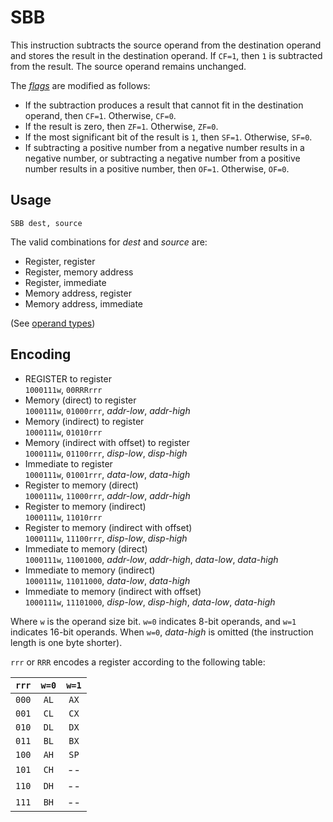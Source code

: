# SBB

This instruction subtracts the source operand from the destination operand and stores the result in the destination operand. If `CF=1`, then `1` is subtracted from the result. The source operand remains unchanged.

The [_flags_](../cpu#flags) are modified as follows:

- If the subtraction produces a result that cannot fit in the destination operand, then `CF=1`. Otherwise, `CF=0`.
- If the result is zero, then `ZF=1`. Otherwise, `ZF=0`.
- If the most significant bit of the result is `1`, then `SF=1`. Otherwise, `SF=0`.
- If subtracting a positive number from a negative number results in a negative number, or subtracting a negative number from a positive number results in a positive number, then `OF=1`. Otherwise, `OF=0`.

## Usage

```vonsim
SBB dest, source
```

The valid combinations for _dest_ and _source_ are:

- Register, register
- Register, memory address
- Register, immediate
- Memory address, register
- Memory address, immediate

(See [operand types](../assembly#operands))

## Encoding

- REGISTER to register  
  `1000111w`, `00RRRrrr`
- Memory (direct) to register  
  `1000111w`, `01000rrr`, _addr-low_, _addr-high_
- Memory (indirect) to register  
  `1000111w`, `01010rrr`
- Memory (indirect with offset) to register  
  `1000111w`, `01100rrr`, _disp-low_, _disp-high_
- Immediate to register  
  `1000111w`, `01001rrr`, _data-low_, _data-high_
- Register to memory (direct)  
  `1000111w`, `11000rrr`, _addr-low_, _addr-high_
- Register to memory (indirect)  
  `1000111w`, `11010rrr`
- Register to memory (indirect with offset)  
  `1000111w`, `11100rrr`, _disp-low_, _disp-high_
- Immediate to memory (direct)  
  `1000111w`, `11001000`, _addr-low_, _addr-high_, _data-low_, _data-high_
- Immediate to memory (indirect)  
  `1000111w`, `11011000`, _data-low_, _data-high_
- Immediate to memory (indirect with offset)  
  `1000111w`, `11101000`, _disp-low_, _disp-high_, _data-low_, _data-high_

Where `w` is the operand size bit. `w=0` indicates 8-bit operands, and `w=1` indicates 16-bit operands. When `w=0`, _data-high_ is omitted (the instruction length is one byte shorter).

`rrr` or `RRR` encodes a register according to the following table:

| `rrr` | `w=0` | `w=1` |
| :---: | :---: | :---: |
| `000` | `AL`  | `AX`  |
| `001` | `CL`  | `CX`  |
| `010` | `DL`  | `DX`  |
| `011` | `BL`  | `BX`  |
| `100` | `AH`  | `SP`  |
| `101` | `CH`  |  --   |
| `110` | `DH`  |  --   |
| `111` | `BH`  |  --   |

